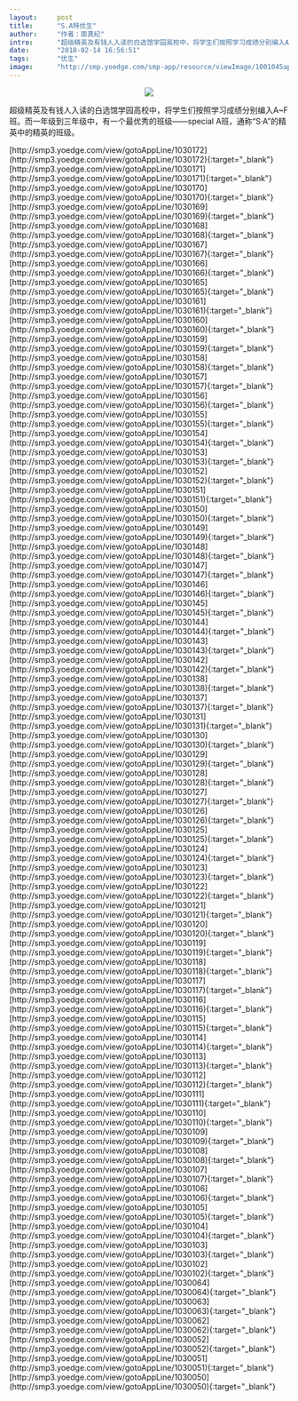 ```yaml
---
layout:     post
title:      "S.A特优生"
author:     "作者：南真纪"
intro:      "超级精英及有钱人入读的白选馆学园高校中，将学生们按照学习成绩分别编入A~F班。而一年级到三年级中，有一个最优秀的班级——special A班，通称“S·A”的精英中的精英的班级。"
date:       "2018-02-14 16:56:51"
tags:       "优生"
image:      "http://smp.yoedge.com/smp-app/resource/viewImage/1001045appline.png"
---
```

<div style="text-align: center">
<p><img src="http://smp.yoedge.com/smp-app/resource/viewImage/1001045appline.png"/></p>
</div>
<p class="post-meta">
<span>超级精英及有钱人入读的白选馆学园高校中，将学生们按照学习成绩分别编入A~F班。而一年级到三年级中，有一个最优秀的班级——special A班，通称“S·A”的精英中的精英的班级。</span>
</p>
[http://smp3.yoedge.com/view/gotoAppLine/1030172](http://smp3.yoedge.com/view/gotoAppLine/1030172){:target="_blank"}
[http://smp3.yoedge.com/view/gotoAppLine/1030171](http://smp3.yoedge.com/view/gotoAppLine/1030171){:target="_blank"}
[http://smp3.yoedge.com/view/gotoAppLine/1030170](http://smp3.yoedge.com/view/gotoAppLine/1030170){:target="_blank"}
[http://smp3.yoedge.com/view/gotoAppLine/1030169](http://smp3.yoedge.com/view/gotoAppLine/1030169){:target="_blank"}
[http://smp3.yoedge.com/view/gotoAppLine/1030168](http://smp3.yoedge.com/view/gotoAppLine/1030168){:target="_blank"}
[http://smp3.yoedge.com/view/gotoAppLine/1030167](http://smp3.yoedge.com/view/gotoAppLine/1030167){:target="_blank"}
[http://smp3.yoedge.com/view/gotoAppLine/1030166](http://smp3.yoedge.com/view/gotoAppLine/1030166){:target="_blank"}
[http://smp3.yoedge.com/view/gotoAppLine/1030165](http://smp3.yoedge.com/view/gotoAppLine/1030165){:target="_blank"}
[http://smp3.yoedge.com/view/gotoAppLine/1030161](http://smp3.yoedge.com/view/gotoAppLine/1030161){:target="_blank"}
[http://smp3.yoedge.com/view/gotoAppLine/1030160](http://smp3.yoedge.com/view/gotoAppLine/1030160){:target="_blank"}
[http://smp3.yoedge.com/view/gotoAppLine/1030159](http://smp3.yoedge.com/view/gotoAppLine/1030159){:target="_blank"}
[http://smp3.yoedge.com/view/gotoAppLine/1030158](http://smp3.yoedge.com/view/gotoAppLine/1030158){:target="_blank"}
[http://smp3.yoedge.com/view/gotoAppLine/1030157](http://smp3.yoedge.com/view/gotoAppLine/1030157){:target="_blank"}
[http://smp3.yoedge.com/view/gotoAppLine/1030156](http://smp3.yoedge.com/view/gotoAppLine/1030156){:target="_blank"}
[http://smp3.yoedge.com/view/gotoAppLine/1030155](http://smp3.yoedge.com/view/gotoAppLine/1030155){:target="_blank"}
[http://smp3.yoedge.com/view/gotoAppLine/1030154](http://smp3.yoedge.com/view/gotoAppLine/1030154){:target="_blank"}
[http://smp3.yoedge.com/view/gotoAppLine/1030153](http://smp3.yoedge.com/view/gotoAppLine/1030153){:target="_blank"}
[http://smp3.yoedge.com/view/gotoAppLine/1030152](http://smp3.yoedge.com/view/gotoAppLine/1030152){:target="_blank"}
[http://smp3.yoedge.com/view/gotoAppLine/1030151](http://smp3.yoedge.com/view/gotoAppLine/1030151){:target="_blank"}
[http://smp3.yoedge.com/view/gotoAppLine/1030150](http://smp3.yoedge.com/view/gotoAppLine/1030150){:target="_blank"}
[http://smp3.yoedge.com/view/gotoAppLine/1030149](http://smp3.yoedge.com/view/gotoAppLine/1030149){:target="_blank"}
[http://smp3.yoedge.com/view/gotoAppLine/1030148](http://smp3.yoedge.com/view/gotoAppLine/1030148){:target="_blank"}
[http://smp3.yoedge.com/view/gotoAppLine/1030147](http://smp3.yoedge.com/view/gotoAppLine/1030147){:target="_blank"}
[http://smp3.yoedge.com/view/gotoAppLine/1030146](http://smp3.yoedge.com/view/gotoAppLine/1030146){:target="_blank"}
[http://smp3.yoedge.com/view/gotoAppLine/1030145](http://smp3.yoedge.com/view/gotoAppLine/1030145){:target="_blank"}
[http://smp3.yoedge.com/view/gotoAppLine/1030144](http://smp3.yoedge.com/view/gotoAppLine/1030144){:target="_blank"}
[http://smp3.yoedge.com/view/gotoAppLine/1030143](http://smp3.yoedge.com/view/gotoAppLine/1030143){:target="_blank"}
[http://smp3.yoedge.com/view/gotoAppLine/1030142](http://smp3.yoedge.com/view/gotoAppLine/1030142){:target="_blank"}
[http://smp3.yoedge.com/view/gotoAppLine/1030138](http://smp3.yoedge.com/view/gotoAppLine/1030138){:target="_blank"}
[http://smp3.yoedge.com/view/gotoAppLine/1030137](http://smp3.yoedge.com/view/gotoAppLine/1030137){:target="_blank"}
[http://smp3.yoedge.com/view/gotoAppLine/1030131](http://smp3.yoedge.com/view/gotoAppLine/1030131){:target="_blank"}
[http://smp3.yoedge.com/view/gotoAppLine/1030130](http://smp3.yoedge.com/view/gotoAppLine/1030130){:target="_blank"}
[http://smp3.yoedge.com/view/gotoAppLine/1030129](http://smp3.yoedge.com/view/gotoAppLine/1030129){:target="_blank"}
[http://smp3.yoedge.com/view/gotoAppLine/1030128](http://smp3.yoedge.com/view/gotoAppLine/1030128){:target="_blank"}
[http://smp3.yoedge.com/view/gotoAppLine/1030127](http://smp3.yoedge.com/view/gotoAppLine/1030127){:target="_blank"}
[http://smp3.yoedge.com/view/gotoAppLine/1030126](http://smp3.yoedge.com/view/gotoAppLine/1030126){:target="_blank"}
[http://smp3.yoedge.com/view/gotoAppLine/1030125](http://smp3.yoedge.com/view/gotoAppLine/1030125){:target="_blank"}
[http://smp3.yoedge.com/view/gotoAppLine/1030124](http://smp3.yoedge.com/view/gotoAppLine/1030124){:target="_blank"}
[http://smp3.yoedge.com/view/gotoAppLine/1030123](http://smp3.yoedge.com/view/gotoAppLine/1030123){:target="_blank"}
[http://smp3.yoedge.com/view/gotoAppLine/1030122](http://smp3.yoedge.com/view/gotoAppLine/1030122){:target="_blank"}
[http://smp3.yoedge.com/view/gotoAppLine/1030121](http://smp3.yoedge.com/view/gotoAppLine/1030121){:target="_blank"}
[http://smp3.yoedge.com/view/gotoAppLine/1030120](http://smp3.yoedge.com/view/gotoAppLine/1030120){:target="_blank"}
[http://smp3.yoedge.com/view/gotoAppLine/1030119](http://smp3.yoedge.com/view/gotoAppLine/1030119){:target="_blank"}
[http://smp3.yoedge.com/view/gotoAppLine/1030118](http://smp3.yoedge.com/view/gotoAppLine/1030118){:target="_blank"}
[http://smp3.yoedge.com/view/gotoAppLine/1030117](http://smp3.yoedge.com/view/gotoAppLine/1030117){:target="_blank"}
[http://smp3.yoedge.com/view/gotoAppLine/1030116](http://smp3.yoedge.com/view/gotoAppLine/1030116){:target="_blank"}
[http://smp3.yoedge.com/view/gotoAppLine/1030115](http://smp3.yoedge.com/view/gotoAppLine/1030115){:target="_blank"}
[http://smp3.yoedge.com/view/gotoAppLine/1030114](http://smp3.yoedge.com/view/gotoAppLine/1030114){:target="_blank"}
[http://smp3.yoedge.com/view/gotoAppLine/1030113](http://smp3.yoedge.com/view/gotoAppLine/1030113){:target="_blank"}
[http://smp3.yoedge.com/view/gotoAppLine/1030112](http://smp3.yoedge.com/view/gotoAppLine/1030112){:target="_blank"}
[http://smp3.yoedge.com/view/gotoAppLine/1030111](http://smp3.yoedge.com/view/gotoAppLine/1030111){:target="_blank"}
[http://smp3.yoedge.com/view/gotoAppLine/1030110](http://smp3.yoedge.com/view/gotoAppLine/1030110){:target="_blank"}
[http://smp3.yoedge.com/view/gotoAppLine/1030109](http://smp3.yoedge.com/view/gotoAppLine/1030109){:target="_blank"}
[http://smp3.yoedge.com/view/gotoAppLine/1030108](http://smp3.yoedge.com/view/gotoAppLine/1030108){:target="_blank"}
[http://smp3.yoedge.com/view/gotoAppLine/1030107](http://smp3.yoedge.com/view/gotoAppLine/1030107){:target="_blank"}
[http://smp3.yoedge.com/view/gotoAppLine/1030106](http://smp3.yoedge.com/view/gotoAppLine/1030106){:target="_blank"}
[http://smp3.yoedge.com/view/gotoAppLine/1030105](http://smp3.yoedge.com/view/gotoAppLine/1030105){:target="_blank"}
[http://smp3.yoedge.com/view/gotoAppLine/1030104](http://smp3.yoedge.com/view/gotoAppLine/1030104){:target="_blank"}
[http://smp3.yoedge.com/view/gotoAppLine/1030103](http://smp3.yoedge.com/view/gotoAppLine/1030103){:target="_blank"}
[http://smp3.yoedge.com/view/gotoAppLine/1030102](http://smp3.yoedge.com/view/gotoAppLine/1030102){:target="_blank"}
[http://smp3.yoedge.com/view/gotoAppLine/1030064](http://smp3.yoedge.com/view/gotoAppLine/1030064){:target="_blank"}
[http://smp3.yoedge.com/view/gotoAppLine/1030063](http://smp3.yoedge.com/view/gotoAppLine/1030063){:target="_blank"}
[http://smp3.yoedge.com/view/gotoAppLine/1030062](http://smp3.yoedge.com/view/gotoAppLine/1030062){:target="_blank"}
[http://smp3.yoedge.com/view/gotoAppLine/1030052](http://smp3.yoedge.com/view/gotoAppLine/1030052){:target="_blank"}
[http://smp3.yoedge.com/view/gotoAppLine/1030051](http://smp3.yoedge.com/view/gotoAppLine/1030051){:target="_blank"}
[http://smp3.yoedge.com/view/gotoAppLine/1030050](http://smp3.yoedge.com/view/gotoAppLine/1030050){:target="_blank"}


